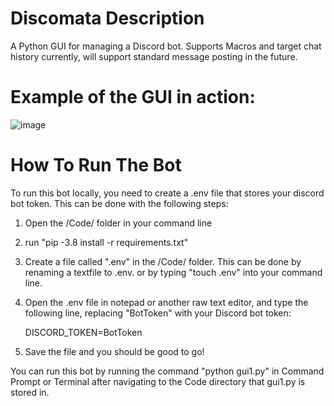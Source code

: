 # Discomata Description
A Python GUI for managing a Discord bot. Supports Macros and target chat history currently, will support standard message posting in the future.

# Example of the GUI in action:
![image](https://user-images.githubusercontent.com/38440635/128288351-04158772-e118-47f1-b384-fd73eea7a7a3.png)



# How To Run The Bot
To run this bot locally, you need to create a .env file that stores your discord bot token. This can be done with the following steps:

1. Open the /Code/ folder in your command line

2. run "pip -3.8 install -r requirements.txt"

3. Create a file called ".env" in the /Code/ folder. This can be done by renaming a textfile to .env. or by typing "touch .env" into your command line.

4. Open the .env file in notepad or another raw text editor, and type the following line, replacing "BotToken" with your Discord bot token:
    
    DISCORD_TOKEN=BotToken
   
5. Save the file and you should be good to go!

You can run this bot by running the command "python gui1.py" in Command Prompt or Terminal after navigating to the Code directory that gui1.py is stored in.
